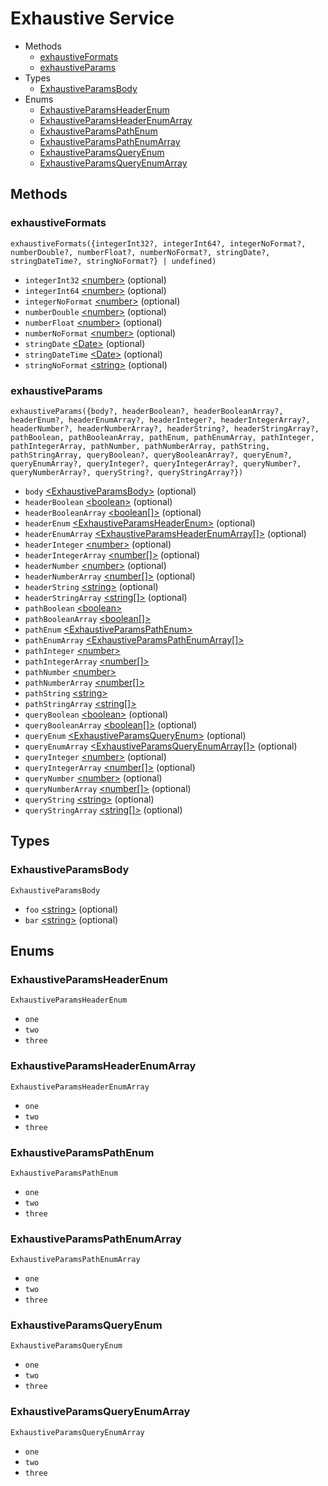<!--
This code was generated by @basketry/typescript-docs@{{version}}

Changes to this file may cause incorrect behavior and will be lost if
the code is regenerated.

To make changes to the contents of this file:
1. Edit source/path.ext
2. Run the Basketry CLI

About Basketry: https://basketry.io
About @basketry/typescript-docs: https://github.com/basketry/typescript-docs#readme
--->

# Exhaustive Service

- Methods
  - [exhaustiveFormats](#exhaustiveformats)
  - [exhaustiveParams](#exhaustiveparams)
- Types
  - [ExhaustiveParamsBody](#exhaustiveparamsbody)
- Enums
  - [ExhaustiveParamsHeaderEnum](#exhaustiveparamsheaderenum)
  - [ExhaustiveParamsHeaderEnumArray](#exhaustiveparamsheaderenumarray)
  - [ExhaustiveParamsPathEnum](#exhaustiveparamspathenum)
  - [ExhaustiveParamsPathEnumArray](#exhaustiveparamspathenumarray)
  - [ExhaustiveParamsQueryEnum](#exhaustiveparamsqueryenum)
  - [ExhaustiveParamsQueryEnumArray](#exhaustiveparamsqueryenumarray)

## Methods

### exhaustiveFormats

`exhaustiveFormats({integerInt32?, integerInt64?, integerNoFormat?, numberDouble?, numberFloat?, numberNoFormat?, stringDate?, stringDateTime?, stringNoFormat?} | undefined)`

- `integerInt32` [&lt;number&gt;](https://developer.mozilla.org/en-US/docs/Web/JavaScript/Data_structures#number_type) (optional)
- `integerInt64` [&lt;number&gt;](https://developer.mozilla.org/en-US/docs/Web/JavaScript/Data_structures#number_type) (optional)
- `integerNoFormat` [&lt;number&gt;](https://developer.mozilla.org/en-US/docs/Web/JavaScript/Data_structures#number_type) (optional)
- `numberDouble` [&lt;number&gt;](https://developer.mozilla.org/en-US/docs/Web/JavaScript/Data_structures#number_type) (optional)
- `numberFloat` [&lt;number&gt;](https://developer.mozilla.org/en-US/docs/Web/JavaScript/Data_structures#number_type) (optional)
- `numberNoFormat` [&lt;number&gt;](https://developer.mozilla.org/en-US/docs/Web/JavaScript/Data_structures#number_type) (optional)
- `stringDate` [&lt;Date&gt;](https://developer.mozilla.org/en-US/docs/Web/JavaScript/Reference/Global_Objects/Date) (optional)
- `stringDateTime` [&lt;Date&gt;](https://developer.mozilla.org/en-US/docs/Web/JavaScript/Reference/Global_Objects/Date) (optional)
- `stringNoFormat` [&lt;string&gt;](https://developer.mozilla.org/en-US/docs/Web/JavaScript/Data_structures#string_type) (optional)

### exhaustiveParams

`exhaustiveParams({body?, headerBoolean?, headerBooleanArray?, headerEnum?, headerEnumArray?, headerInteger?, headerIntegerArray?, headerNumber?, headerNumberArray?, headerString?, headerStringArray?, pathBoolean, pathBooleanArray, pathEnum, pathEnumArray, pathInteger, pathIntegerArray, pathNumber, pathNumberArray, pathString, pathStringArray, queryBoolean?, queryBooleanArray?, queryEnum?, queryEnumArray?, queryInteger?, queryIntegerArray?, queryNumber?, queryNumberArray?, queryString?, queryStringArray?})`

- `body` [&lt;ExhaustiveParamsBody&gt;](#exhaustiveparamsbody) (optional)
- `headerBoolean` [&lt;boolean&gt;](https://developer.mozilla.org/en-US/docs/Web/JavaScript/Data_structures#boolean_type) (optional)
- `headerBooleanArray` [&lt;boolean[]&gt;](https://developer.mozilla.org/en-US/docs/Web/JavaScript/Data_structures#boolean_type) (optional)
- `headerEnum` [&lt;ExhaustiveParamsHeaderEnum&gt;](#exhaustiveparamsheaderenum) (optional)
- `headerEnumArray` [&lt;ExhaustiveParamsHeaderEnumArray[]&gt;](#exhaustiveparamsheaderenumarray) (optional)
- `headerInteger` [&lt;number&gt;](https://developer.mozilla.org/en-US/docs/Web/JavaScript/Data_structures#number_type) (optional)
- `headerIntegerArray` [&lt;number[]&gt;](https://developer.mozilla.org/en-US/docs/Web/JavaScript/Data_structures#number_type) (optional)
- `headerNumber` [&lt;number&gt;](https://developer.mozilla.org/en-US/docs/Web/JavaScript/Data_structures#number_type) (optional)
- `headerNumberArray` [&lt;number[]&gt;](https://developer.mozilla.org/en-US/docs/Web/JavaScript/Data_structures#number_type) (optional)
- `headerString` [&lt;string&gt;](https://developer.mozilla.org/en-US/docs/Web/JavaScript/Data_structures#string_type) (optional)
- `headerStringArray` [&lt;string[]&gt;](https://developer.mozilla.org/en-US/docs/Web/JavaScript/Data_structures#string_type) (optional)
- `pathBoolean` [&lt;boolean&gt;](https://developer.mozilla.org/en-US/docs/Web/JavaScript/Data_structures#boolean_type)
- `pathBooleanArray` [&lt;boolean[]&gt;](https://developer.mozilla.org/en-US/docs/Web/JavaScript/Data_structures#boolean_type)
- `pathEnum` [&lt;ExhaustiveParamsPathEnum&gt;](#exhaustiveparamspathenum)
- `pathEnumArray` [&lt;ExhaustiveParamsPathEnumArray[]&gt;](#exhaustiveparamspathenumarray)
- `pathInteger` [&lt;number&gt;](https://developer.mozilla.org/en-US/docs/Web/JavaScript/Data_structures#number_type)
- `pathIntegerArray` [&lt;number[]&gt;](https://developer.mozilla.org/en-US/docs/Web/JavaScript/Data_structures#number_type)
- `pathNumber` [&lt;number&gt;](https://developer.mozilla.org/en-US/docs/Web/JavaScript/Data_structures#number_type)
- `pathNumberArray` [&lt;number[]&gt;](https://developer.mozilla.org/en-US/docs/Web/JavaScript/Data_structures#number_type)
- `pathString` [&lt;string&gt;](https://developer.mozilla.org/en-US/docs/Web/JavaScript/Data_structures#string_type)
- `pathStringArray` [&lt;string[]&gt;](https://developer.mozilla.org/en-US/docs/Web/JavaScript/Data_structures#string_type)
- `queryBoolean` [&lt;boolean&gt;](https://developer.mozilla.org/en-US/docs/Web/JavaScript/Data_structures#boolean_type) (optional)
- `queryBooleanArray` [&lt;boolean[]&gt;](https://developer.mozilla.org/en-US/docs/Web/JavaScript/Data_structures#boolean_type) (optional)
- `queryEnum` [&lt;ExhaustiveParamsQueryEnum&gt;](#exhaustiveparamsqueryenum) (optional)
- `queryEnumArray` [&lt;ExhaustiveParamsQueryEnumArray[]&gt;](#exhaustiveparamsqueryenumarray) (optional)
- `queryInteger` [&lt;number&gt;](https://developer.mozilla.org/en-US/docs/Web/JavaScript/Data_structures#number_type) (optional)
- `queryIntegerArray` [&lt;number[]&gt;](https://developer.mozilla.org/en-US/docs/Web/JavaScript/Data_structures#number_type) (optional)
- `queryNumber` [&lt;number&gt;](https://developer.mozilla.org/en-US/docs/Web/JavaScript/Data_structures#number_type) (optional)
- `queryNumberArray` [&lt;number[]&gt;](https://developer.mozilla.org/en-US/docs/Web/JavaScript/Data_structures#number_type) (optional)
- `queryString` [&lt;string&gt;](https://developer.mozilla.org/en-US/docs/Web/JavaScript/Data_structures#string_type) (optional)
- `queryStringArray` [&lt;string[]&gt;](https://developer.mozilla.org/en-US/docs/Web/JavaScript/Data_structures#string_type) (optional)

## Types

### ExhaustiveParamsBody

`ExhaustiveParamsBody`

- `foo` [&lt;string&gt;](https://developer.mozilla.org/en-US/docs/Web/JavaScript/Data_structures#string_type) (optional)
- `bar` [&lt;string&gt;](https://developer.mozilla.org/en-US/docs/Web/JavaScript/Data_structures#string_type) (optional)

## Enums

### ExhaustiveParamsHeaderEnum

`ExhaustiveParamsHeaderEnum`

- `one`
- `two`
- `three`

### ExhaustiveParamsHeaderEnumArray

`ExhaustiveParamsHeaderEnumArray`

- `one`
- `two`
- `three`

### ExhaustiveParamsPathEnum

`ExhaustiveParamsPathEnum`

- `one`
- `two`
- `three`

### ExhaustiveParamsPathEnumArray

`ExhaustiveParamsPathEnumArray`

- `one`
- `two`
- `three`

### ExhaustiveParamsQueryEnum

`ExhaustiveParamsQueryEnum`

- `one`
- `two`
- `three`

### ExhaustiveParamsQueryEnumArray

`ExhaustiveParamsQueryEnumArray`

- `one`
- `two`
- `three`
